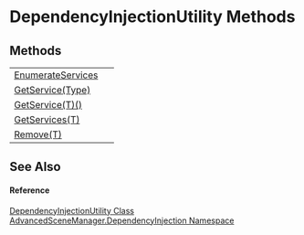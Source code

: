 # DependencyInjectionUtility Methods




## Methods
<table>
<tr>
<td><a href="M_AdvancedSceneManager_DependencyInjection_DependencyInjectionUtility_EnumerateServices">EnumerateServices</a></td>
<td> </td></tr>
<tr>
<td><a href="M_AdvancedSceneManager_DependencyInjection_DependencyInjectionUtility_GetService">GetService(Type)</a></td>
<td> </td></tr>
<tr>
<td><a href="M_AdvancedSceneManager_DependencyInjection_DependencyInjectionUtility_GetService__1">GetService(T)()</a></td>
<td> </td></tr>
<tr>
<td><a href="M_AdvancedSceneManager_DependencyInjection_DependencyInjectionUtility_GetServices__1">GetServices(T)</a></td>
<td> </td></tr>
<tr>
<td><a href="M_AdvancedSceneManager_DependencyInjection_DependencyInjectionUtility_Remove__1">Remove(T)</a></td>
<td> </td></tr>
</table>

## See Also


#### Reference
<a href="T_AdvancedSceneManager_DependencyInjection_DependencyInjectionUtility">DependencyInjectionUtility Class</a>  
<a href="N_AdvancedSceneManager_DependencyInjection">AdvancedSceneManager.DependencyInjection Namespace</a>  
